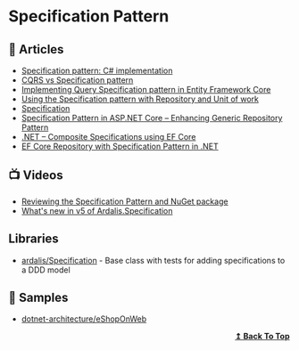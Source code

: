 # Specification Pattern

## 📕 Articles

- [Specification pattern: C# implementation](https://enterprisecraftsmanship.com/posts/specification-pattern-c-implementation/)
- [CQRS vs Specification pattern](https://enterprisecraftsmanship.com/posts/cqrs-vs-specification-pattern/)
- [Implementing Query Specification pattern in Entity Framework Core](https://gunnarpeipman.com/ef-core-query-specification/) 
- [Using the Specification pattern with Repository and Unit of work](https://dotnetfalcon.com/using-the-specification-pattern-with-repository-and-unit-of-work/)
- [Specification](https://ardalis.github.io/Specification/)
- [Specification Pattern in ASP.NET Core – Enhancing Generic Repository Pattern](https://codewithmukesh.com/blog/specification-pattern-in-aspnet-core/)
- [.NET – Composite Specifications using EF Core](https://thecodeblogger.com/2021/07/02/net-composite-specifications-using-ef-core/)
- [EF Core Repository with Specification Pattern in .NET](https://thecodeblogger.com/2021/07/01/ef-core-repository-with-specification-pattern-in-net/)
## 📺 Videos

- [Reviewing the Specification Pattern and NuGet package](https://www.youtube.com/watch?v=BgWWbBUWyig)
- [What's new in v5 of Ardalis.Specification](https://www.youtube.com/watch?v=gT72mWdD4Qo)

## Libraries

- [ardalis/Specification](https://github.com/ardalis/Specification) - Base class with tests for adding specifications to a DDD model

## 🚀 Samples

- [dotnet-architecture/eShopOnWeb](https://github.com/dotnet-architecture/eShopOnWeb)

<div align="right">
  <b><a href="#contents">↥ Back To Top</a></b>
</div>
